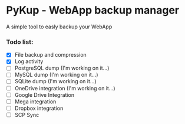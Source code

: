 # PyKup - WebApp backup manager

A simple tool to easly backup your WebApp

### Todo list:
- [x] File backup and compression
- [x] Log activity
- [ ] PostgreSQL dump (I'm working on it...)
- [ ] MySQL dump (I'm working on it...)
- [ ] SQLite dump (I'm working on it...)
- [ ] OneDrive integration (I'm working on it...)
- [ ] Google Drive Integration
- [ ] Mega integration
- [ ] Dropbox integration
- [ ] SCP Sync
